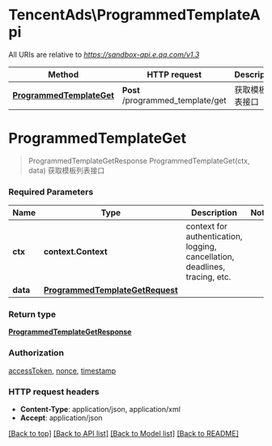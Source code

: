 # TencentAds\ProgrammedTemplateApi

All URIs are relative to *https://sandbox-api.e.qq.com/v1.3*

Method | HTTP request | Description
------------- | ------------- | -------------
[**ProgrammedTemplateGet**](ProgrammedTemplateApi.md#ProgrammedTemplateGet) | **Post** /programmed_template/get | 获取模板列表接口


# **ProgrammedTemplateGet**
> ProgrammedTemplateGetResponse ProgrammedTemplateGet(ctx, data)
获取模板列表接口

### Required Parameters

Name | Type | Description  | Notes
------------- | ------------- | ------------- | -------------
 **ctx** | **context.Context** | context for authentication, logging, cancellation, deadlines, tracing, etc.
  **data** | [**ProgrammedTemplateGetRequest**](ProgrammedTemplateGetRequest.md)|  | 

### Return type

[**ProgrammedTemplateGetResponse**](ProgrammedTemplateGetResponse.md)

### Authorization

[accessToken](../README.md#accessToken), [nonce](../README.md#nonce), [timestamp](../README.md#timestamp)

### HTTP request headers

 - **Content-Type**: application/json, application/xml
 - **Accept**: application/json

[[Back to top]](#) [[Back to API list]](../README.md#documentation-for-api-endpoints) [[Back to Model list]](../README.md#documentation-for-models) [[Back to README]](../README.md)

